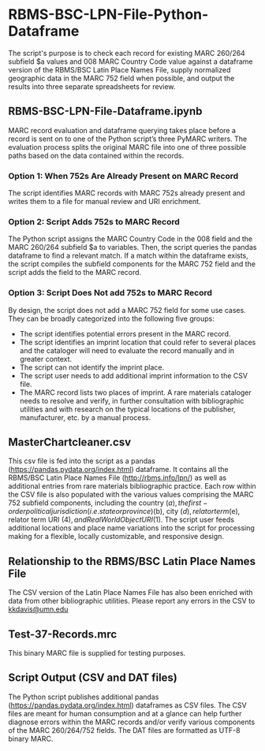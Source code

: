 # RBMS-BSC-LPN-File-Python-Dataframe
The script's purpose is to check each record for existing MARC 260/264 subfield $a values and 008 MARC Country Code value against a dataframe version of the RBMS/BSC Latin Place Names File, supply normalized geographic data in the MARC 752 field when possible, and output the results into three separate spreadsheets for review.

## RBMS-BSC-LPN-File-Dataframe.ipynb
MARC record evaluation and dataframe querying takes place before a record is sent on to one of the Python script’s three PyMARC writers.  The evaluation process splits the original MARC file into one of three possible paths based on the data contained within the records.

### Option 1: When 752s Are Already Present on MARC Record
The script identifies MARC records with MARC 752s already present and writes them to a file for manual review and URI enrichment.

### Option 2: Script Adds 752s to MARC Record
The Python script assigns the MARC Country Code in the 008 field and the MARC 260/264 subfield $a to variables.  Then, the script queries the pandas dataframe to find a relevant match. If a match within the dataframe exists, the script compiles the subfield components for the MARC 752 field and the script adds the field to the MARC record. 

### Option 3: Script Does Not add 752s to MARC Record
By design, the script does not add a MARC 752 field for some use cases.  They can be broadly categorized into the following five groups:
- The script identifies potential errors present in the MARC record.
- The script identifies an imprint location that could refer to several places and the cataloger will need to evaluate the record manually and in greater context.
- The script can not identify the imprint place. 
- The script user needs to add additional imprint information to the CSV file.
- The MARC record lists two places of imprint.
A rare materials cataloger needs to resolve and verify, in further consultation with bibliographic utilities and with research on the typical locations of the publisher, manufacturer, etc. by a manual process.

## MasterChartcleaner.csv
This csv file is fed into the script as a pandas (https://pandas.pydata.org/index.html) dataframe.  It contains all the RBMS/BSC Latin Place Names File (http://rbms.info/lpn/) as well as additional entries from rare materials bibliographic practice.   Each row within the CSV file is also populated with the various values comprising the MARC 752 subfield components, including the country ($a), the first-order political jurisdiction (i.e. state or province) ($b), city ($d), relator term ($e), relator term URI ($4), and Real World Object URI ($1).  The script user feeds additional locations and place name variations into the script for processing making for a flexible, locally customizable, and responsive design. 

## Relationship to the RBMS/BSC Latin Place Names File
The CSV version of the Latin Place Names File has also been enriched with data from other bibliographic utilities.  Please report any errors in the CSV to kkdavis@umn.edu

## Test-37-Records.mrc
This binary MARC file is supplied for testing purposes.

## Script Output (CSV and DAT files)
The Python script publishes additional pandas (https://pandas.pydata.org/index.html) dataframes as CSV files. The CSV files are meant for human consumption and at a glance can help further diagnose errors within the MARC records and/or verify various components of the MARC 260/264/752 fields.  The DAT files are formatted as UTF-8 binary MARC.

